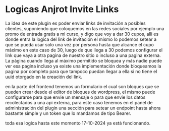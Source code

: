 # Logicas Anjrot Invite Links

La idea de este plugin es poder enviar links de invitación a posibles clientes, suponiendo que coloquemos en las redes sociales por ejemplo una promo de entrada gratis a mi curso, y digo que voy a dar 30 cupos, alli es donde entra la logica del link de invitación el mismo lo podemos setear a que se pueda usar solo una vez por persona hasta que alcance el cupo máximo en este caso de 30, luego de que llega a 30 podemos configurar el link que vaya a otra pagina de nuestro sitio o incluso a una pagina externa. La página cuando llega al máximo permitido se bloquea y más nadie puede ver esa pagina incluso ya existe una implementación donde bloqueamos la pagina por completo para que tampoco puedan llegar a ella si no tiene el uuid otorgado en la creación del link.

en la parte del frontend tenemos un formulario el cual son bloques que se pueden crear desde el editor de bloques de wordpress, el mismo puede configurarse para que envie un mensaje o para que envie los datos recolectados a una api externa, para este caso tenemos en el panel de administración del plugin una sección para setear un endpoint hasta ahora bastante simple y un token que lo mandamos de tipo Bearer.

toda esa logica hasta este momento 17-10-2024 ya está funcionando.
